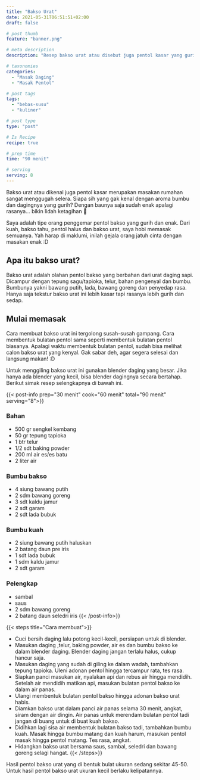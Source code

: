 ```yaml
---
title: "Bakso Urat"
date: 2021-05-31T06:51:51+02:00
draft: false

# post thumb
feature: "banner.png"

# meta description
description: "Resep bakso urat atau disebut juga pentol kasar yang gurih dan lezat. Pelajari selengkapnya disini cara membuat bakso ala rumahan yang padat dan kenyal."

# taxonomies
categories:
  - "Masak Daging"
  - "Masak Pentol"

# post tags
tags:
  - "bebas-susu"
  - "kuliner"

# post type
type: "post"

# Is Recipe
recipe: true

# prep time
time: "90 menit"

# serving
serving: 8
---
```

Bakso urat atau dikenal juga pentol kasar merupakan masakan rumahan sangat menggugah selera. Siapa sih yang gak kenal dengan aroma bumbu dan dagingnya yang gurih? Dengan baunya saja sudah enak apalagi rasanya... bikin lidah ketagihan 🤤

Saya adalah tipe orang penggemar pentol bakso yang gurih dan enak. Dari kuah, bakso tahu, pentol halus dan bakso urat, saya hobi memasak semuanya. Yah harap di maklumi, inilah gejala orang jatuh cinta dengan masakan enak :D

## Apa itu bakso urat?

Bakso urat adalah olahan pentol bakso yang berbahan dari urat daging sapi. Dicampur dengan tepung sagu/tapioka, telur, bahan pengenyal dan bumbu. Bumbunya yakni bawang putih, lada, bawang goreng dan penyedap rasa. Hanya saja tekstur bakso urat ini lebih kasar tapi rasanya lebih gurih dan sedap.

## Mulai memasak

Cara membuat bakso urat ini tergolong susah-susah gampang. Cara membentuk bulatan pentol sama seperti membentuk bulatan pentol biasanya. Apalagi waktu membentuk bulatan pentol, sudah bisa melihat calon bakso urat yang kenyal. Gak sabar deh, agar segera selesai dan langsung makan! :D

Untuk menggiling bakso urat ini gunakan blender daging yang besar. Jika hanya ada blender yang kecil, bisa blender dagingnya secara bertahap. Berikut simak resep selengkapnya di bawah ini.

{{< post-info prep="30 menit" cook="60 menit" total="90 menit" serving="8">}}

### Bahan

-   500 gr sengkel kembang
-   50 gr tepung tapioka
-   1 btr telur
-   1/2 sdt baking powder
-   200 ml air es/es batu
-   2 liter air

### Bumbu bakso

-   4 siung bawang putih
-   2 sdm bawang goreng
-   3 sdt kaldu jamur
-   2 sdt garam
-   2 sdt lada bubuk

### Bumbu kuah

-   2 siung bawang putih haluskan
-   2 batang daun pre iris
-   1 sdt lada bubuk
-   1 sdm kaldu jamur
-   2 sdt garam

### Pelengkap

-   sambal
-   saus
-   2 sdm bawang goreng
-   2 batang daun seledri iris
{{< /post-info>}}

{{< steps title="Cara membuat">}}
-   Cuci bersih daging lalu potong kecil-kecil, persiapan untuk di blender.
-   Masukan daging ,telur, baking powder, air es dan bumbu bakso ke dalam blender daging. Blender daging jangan terlalu halus, cukup hancur saja.
-   Masukan daging yang sudah di giling ke dalam wadah, tambahkan tepung tapioka. Uleni adonan pentol hingga tercampur rata, tes rasa.
-   Siapkan panci masukan air, nyalakan api dan rebus air hingga mendidih. Setelah air mendidih matikan api, masukan bulatan pentol bakso ke dalam air panas.
-   Ulangi membentuk bulatan pentol bakso hingga adonan bakso urat habis.
-   Diamkan bakso urat dalam panci air panas selama 30 menit, angkat, siram dengan air dingin. Air panas untuk merendam bulatan pentol tadi jangan di buang untuk di buat kuah bakso.
-   Didihkan lagi sisa air membentuk bulatan bakso tadi, tambahkan bumbu kuah. Masak hingga bumbu matang dan kuah harum, masukan pentol masak hingga pentol matang. Tes rasa, angkat.
- Hidangkan bakso urat bersama saus, sambal, seledri dan bawang goreng selagi hangat.
{{< /steps>}}

Hasil pentol bakso urat yang di bentuk bulat ukuran sedang sekitar 45-50. Untuk hasil pentol bakso urat ukuran kecil berlaku kelipatannya.